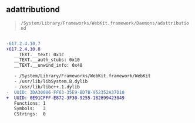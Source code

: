 ## adattributiond

> `/System/Library/Frameworks/WebKit.framework/Daemons/adattributiond`

```diff

-617.2.4.10.7
+617.2.4.10.8
   __TEXT.__text: 0x1c
   __TEXT.__auth_stubs: 0x10
   __TEXT.__unwind_info: 0x48

   - /System/Library/Frameworks/WebKit.framework/WebKit
   - /usr/lib/libSystem.B.dylib
   - /usr/lib/libc++.1.dylib
-  UUID: 3DA30086-FF63-35E9-BD7B-952352A37D10
+  UUID: 0E91CFFF-E872-3F30-9255-182699423049
   Functions: 1
   Symbols:   3
   CStrings:  0

```
